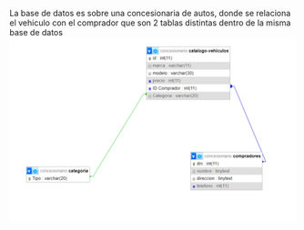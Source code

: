 La base de datos es sobre una concesionaria de autos, donde se relaciona el vehiculo con el comprador que son 2 tablas distintas dentro de la misma base de datos
![diagrama](https://github.com/gaboart96/TPE-WebII/blob/59cc040846b06b56bc174a8469a7f9908dcb3ad8/diagrama.png)

